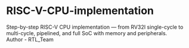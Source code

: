 # RISC-V-CPU-implementation
Step-by-step RISC-V CPU implementation — from RV32I single-cycle to multi-cycle, pipelined, and full SoC with memory and peripherals.
<br>
Author - RTL_Team
